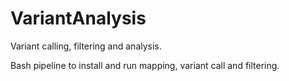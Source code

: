 # VariantAnalysis
Variant calling, filtering and analysis.

Bash pipeline to install and run mapping, variant call and filtering.
